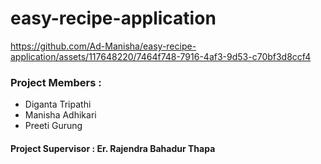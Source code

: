 # easy-recipe-application



https://github.com/Ad-Manisha/easy-recipe-application/assets/117648220/7464f748-7916-4af3-9d53-c70bf3d8ccf4

### Project Members :
- Diganta Tripathi
- Manisha Adhikari
- Preeti Gurung

#### Project Supervisor : Er. Rajendra Bahadur Thapa

